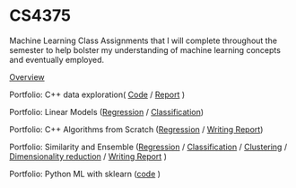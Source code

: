 # CS4375
Machine Learning Class
 Assignments that I will complete throughout the semester to help bolster my understanding of machine learning concepts and eventually employed.
 
 [Overview](https://github.com/TrayBanks/CS4375/blob/4b31d805f1e25f1855abee485b819fceaa62c2f8/CS4375%20Overview.pdf)
 
 Portfolio: C++ data exploration(  [Code](https://github.com/TrayBanks/CS4375/blob/8782256caf538d640b0b4647f5fe229fb954430c/DataExploration.cpp)
 /  [Report](https://github.com/TrayBanks/CS4375/blob/e81425b2cc5d0841fdd260ad1446a9d73bb0f038/Data%20Exploration%20Report.pdf)
)
 
 Portfolio: Linear Models ([Regression](https://github.com/TrayBanks/CS4375/blob/085faf5c574c8f69907d08886627753fa5a9e851/Regression.rmd) / [Classification](https://github.com/TrayBanks/CS4375/blob/085faf5c574c8f69907d08886627753fa5a9e851/Regression.rmd))
 
 Portfolio: C++ Algorithms from Scratch
  ([Regression](https://github.com/TrayBanks/CS4375/blob/f7422dfcf538934eb7e9351d79d02c4d9890f7de/titanicRegression.cpp) / [Writing Report](https://github.com/TrayBanks/CS4375/blob/85890e55a5efc33104a97f041331a7cc0efd4cd6/CS4375%20C++%20Algo%20from%20scratch%20research%20report.pdf))
 
 Portfolio: Similarity and Ensemble
([Regression](https://github.com/TrayBanks/CS4375/blob/3903a1294b502b5114e47464112c04e1df1da975/Regression.pdf ) / [Classification](https://github.com/TrayBanks/CS4375/blob/3903a1294b502b5114e47464112c04e1df1da975/Classification.pdf ) / [Clustering](https://github.com/TrayBanks/CS4375/blob/3903a1294b502b5114e47464112c04e1df1da975/Notebook_3_Clustering.pdf) / [Dimensionality reduction](https://github.com/TrayBanks/CS4375/blob/3903a1294b502b5114e47464112c04e1df1da975/Dimensionality_Reduction.pdf) / [Writing Report](https://github.com/TrayBanks/CS4375/blob/3903a1294b502b5114e47464112c04e1df1da975/CS4375%20Similarity%20and%20Ensemble%20Team%20Project.pdf ) )

 Portfolio: Python ML with sklearn ([code]( ) )
 
